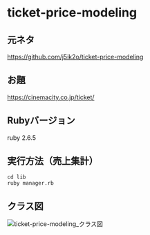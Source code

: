 # ticket-price-modeling

## 元ネタ
https://github.com/j5ik2o/ticket-price-modeling

## お題
https://cinemacity.co.jp/ticket/

## Rubyバージョン
ruby 2.6.5

## 実行方法（売上集計）
`cd lib`\
`ruby manager.rb`

## クラス図
![ticket-price-modeling_クラス図](https://user-images.githubusercontent.com/60159339/105580949-c84df680-5dd2-11eb-9f3e-fff7c15d097a.png)